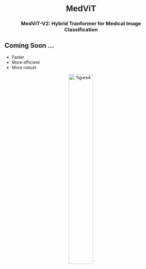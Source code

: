 <div align="center">
  <h1 style="font-family: Arial;">MedViT</h1>
  <h3>MedViT-V2: Hybrid Tranformer for Medical Image Classification</h3>
</div>


## Coming Soon ...
- Faster
- More efficient
- More robust
<div align="center">
  <img src="https://github.com/Omid-Nejati/MedViT-V2/blob/main/Fig/cover.jpg" alt="figure4" width="40%" />
</div>
